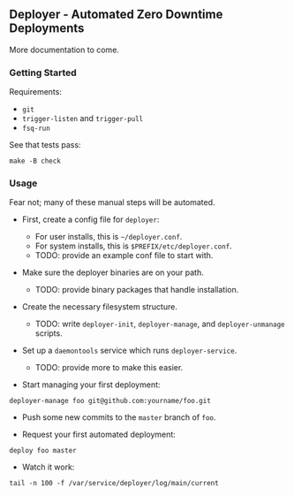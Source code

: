 ## Deployer - Automated Zero Downtime Deployments

More documentation to come.

### Getting Started

Requirements:

- `git`
- `trigger-listen` and `trigger-pull`
- `fsq-run`

See that tests pass:

```
make -B check
```

### Usage

Fear not; many of these manual steps will be automated.

- First, create a config file for `deployer`:
  - For user installs, this is `~/deployer.conf`.
  - For system installs, this is `$PREFIX/etc/deployer.conf`.
  - TODO: provide an example conf file to start with.

- Make sure the deployer binaries are on your path.
  - TODO: provide binary packages that handle installation.

- Create the necessary filesystem structure.
  - TODO: write `deployer-init`, `deployer-manage`, and `deployer-unmanage` scripts.

- Set up a `daemontools` service which runs `deployer-service`.
  - TODO: provide more to make this easier.

- Start managing your first deployment:

```
deployer-manage foo git@github.com:yourname/foo.git
```

- Push some new commits to the `master` branch of `foo`.

- Request your first automated deployment:

```
deploy foo master
```

- Watch it work:

```
tail -n 100 -f /var/service/deployer/log/main/current
```

